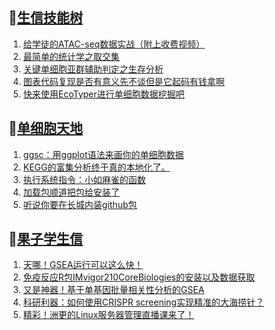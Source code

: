 ## 📝[生信技能树](https://github.com/ixxmu/mp_duty/issues?q=label%3A%E7%94%9F%E4%BF%A1%E6%8A%80%E8%83%BD%E6%A0%91+is%3Aclosed)
<!-- 1issueTable -->

1. [给学徒的ATAC-seq数据实战（附上收费视频）](https://github.com/ixxmu/mp_duty/issues/4043) 
2. [最简单的统计学之取交集](https://github.com/ixxmu/mp_duty/issues/4041) 
3. [关键单细胞亚群辅助判定之生存分析](https://github.com/ixxmu/mp_duty/issues/4038) 
4. [图表代码复现是否有意义先不谈但是它起码有钱拿啊](https://github.com/ixxmu/mp_duty/issues/4037) 
5. [快来使用EcoTyper进行单细胞数据挖掘吧](https://github.com/ixxmu/mp_duty/issues/3993) 
<!-- 1issueTable -->
## 📝[单细胞天地](https://github.com/ixxmu/mp_duty/issues?q=label%3A%E5%8D%95%E7%BB%86%E8%83%9E%E5%A4%A9%E5%9C%B0+is%3Aclosed)
<!-- 2issueTable -->

1. [ggsc：用ggplot语法来画你的单细胞数据](https://github.com/ixxmu/mp_duty/issues/4021) 
2. [KEGG的富集分析终于真的本地化了。](https://github.com/ixxmu/mp_duty/issues/4013) 
3. [执行系统指令：小如麻雀的函数](https://github.com/ixxmu/mp_duty/issues/3960) 
4. [加载包顺道把包给安装了](https://github.com/ixxmu/mp_duty/issues/3933) 
5. [听说你要在长城内装github包](https://github.com/ixxmu/mp_duty/issues/3926) 
<!-- 2issueTable -->

## 📝[果子学生信](https://github.com/ixxmu/mp_duty/issues?q=label%3A%E6%9E%9C%E5%AD%90%E5%AD%A6%E7%94%9F%E4%BF%A1+is%3Aclosed)
<!-- 3issueTable -->

1. [天哪！GSEA运行可以这么快！](https://github.com/ixxmu/mp_duty/issues/3953) 
2. [免疫反应R包IMvigor210CoreBiologies的安装以及数据获取](https://github.com/ixxmu/mp_duty/issues/3795) 
3. [又是神器！基于单基因批量相关性分析的GSEA](https://github.com/ixxmu/mp_duty/issues/3772) 
4. [科研利器：如何使用CRISPR screening实现精准的大海捞针？](https://github.com/ixxmu/mp_duty/issues/3684) 
5. [精彩！洲更的Linux服务器管理直播课来了！](https://github.com/ixxmu/mp_duty/issues/3659) 
<!-- 3issueTable -->
